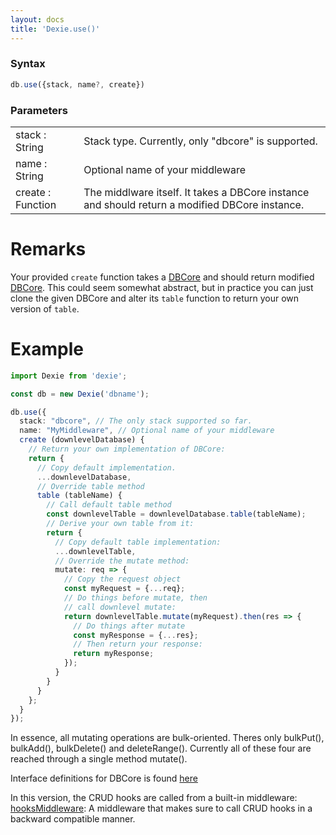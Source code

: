 ```yaml
---
layout: docs
title: 'Dexie.use()'
---
```


### Syntax

```javascript
db.use({stack, name?, create})
```

### Parameters
<table>
  <tr>
    <td>stack : String</td>
    <td>Stack type. Currently, only "dbcore" is supported.</td>
  </tr>
  <tr>
    <td>name : String</td>
    <td>Optional name of your middleware</td>
  </tr>
  <tr>
    <td>create : Function</td>
    <td>The middlware itself. It takes a DBCore instance and should return a modified DBCore instance.</td>
  </tr>
</table>

# Remarks

Your provided `create` function takes a [DBCore](https://github.com/dfahlander/Dexie.js/blob/master/src/public/types/dbcore.d.ts) and should return modified [DBCore](https://github.com/dfahlander/Dexie.js/blob/master/src/public/types/dbcore.d.ts). This could seem somewhat abstract, but in practice you can just clone the given DBCore and alter its `table` function to return your own version of `table`.

## 

# Example

```typescript
import Dexie from 'dexie';

const db = new Dexie('dbname');

db.use({
  stack: "dbcore", // The only stack supported so far.
  name: "MyMiddleware", // Optional name of your middleware
  create (downlevelDatabase) {
    // Return your own implementation of DBCore:
    return {
      // Copy default implementation.
      ...downlevelDatabase, 
      // Override table method
      table (tableName) {
        // Call default table method
        const downlevelTable = downlevelDatabase.table(tableName);
        // Derive your own table from it:
        return {
          // Copy default table implementation:
          ...downlevelTable,
          // Override the mutate method:
          mutate: req => {
            // Copy the request object
            const myRequest = {...req};
            // Do things before mutate, then
            // call downlevel mutate:
            return downlevelTable.mutate(myRequest).then(res => {
              // Do things after mutate
              const myResponse = {...res};
              // Then return your response:
              return myResponse;
            });
          }
        }
      }
    };
  }
});

```

In essence, all mutating operations are bulk-oriented. Theres only bulkPut(), bulkAdd(), bulkDelete() and deleteRange(). Currently all of these four are reached through a single method mutate().

Interface definitions for DBCore is found [here](https://github.com/dfahlander/Dexie.js/blob/master/src/public/types/dbcore.d.ts)

In this version, the CRUD hooks are called from a built-in middleware: [hooksMiddleware](https://github.com/dfahlander/Dexie.js/blob/v3.0.0-alpha.5/src/hooks/hooks-middleware.ts): A middleware that makes sure to call CRUD hooks in a backward compatible manner.


